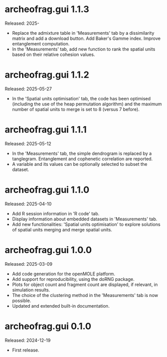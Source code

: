 
# archeofrag.gui 1.1.3
Released: 2025-

* Replace the admixture table in 'Measurements' tab by a dissimilarity matrix and add a download button. Add Baker's Gamme index. Improve entanglement computation.
* In the 'Measurements' tab, add new function to rank the spatial units based on their relative cohesion values.   

# archeofrag.gui 1.1.2
Released: 2025-05-27

* In the 'Spatial units optimisation' tab, the code has been optimised (including the use of the heap permutation algorithm) and the maximum number of spatial units to merge is set to 8 (versus 7 before).

# archeofrag.gui 1.1.1
Released: 2025-05-12

* In the 'Measurements' tab, the simple dendrogram is replaced by a tanglegram. Entanglement and cophenetic correlation are reported.
* A variable and its values can be optionally selected to subset the dataset.

# archeofrag.gui 1.1.0
Released: 2025-04-10

* Add R session information in 'R code' tab. 
* Display information about embedded datasets in 'Measurements' tab.
* Add new functionalities: 'Spatial units optimisation' to explore solutions of spatial units merging and merge spatial units.

# archeofrag.gui 1.0.0
Released: 2025-03-09

* Add code generation for the openMOLE platform.
* Add support for reproducibility, using the doRNG package.
* Plots for object count and fragment count are displayed, if relevant, in simulation results.
* The choice of the clustering method in the 'Measurements' tab is now possible.
* Updated and extended built-in documentation.

# archeofrag.gui 0.1.0
Released: 2024-12-19

* First release.

